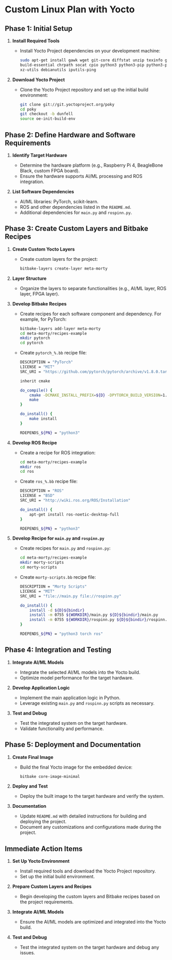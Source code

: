 # Custom Linux Plan with Yocto

## Phase 1: Initial Setup

1. **Install Required Tools**
   - Install Yocto Project dependencies on your development machine:
     ```sh
     sudo apt-get install gawk wget git-core diffstat unzip texinfo gcc-multilib \\
     build-essential chrpath socat cpio python3 python3-pip python3-pexpect \\
     xz-utils debianutils iputils-ping
     ```

2. **Download Yocto Project**
   - Clone the Yocto Project repository and set up the initial build environment:
     ```sh
     git clone git://git.yoctoproject.org/poky
     cd poky
     git checkout -b dunfell
     source oe-init-build-env
     ```

## Phase 2: Define Hardware and Software Requirements

1. **Identify Target Hardware**
   - Determine the hardware platform (e.g., Raspberry Pi 4, BeagleBone Black, custom FPGA board).
   - Ensure the hardware supports AI/ML processing and ROS integration.

2. **List Software Dependencies**
   - AI/ML libraries: PyTorch, scikit-learn.
   - ROS and other dependencies listed in the `README.md`.
   - Additional dependencies for `main.py` and `rospinn.py`.

## Phase 3: Create Custom Layers and Bitbake Recipes

1. **Create Custom Yocto Layers**
   - Create custom layers for the project:
     ```sh
     bitbake-layers create-layer meta-morty
     ```

2. **Layer Structure**
   - Organize the layers to separate functionalities (e.g., AI/ML layer, ROS layer, FPGA layer).

3. **Develop Bitbake Recipes**
   - Create recipes for each software component and dependency. For example, for PyTorch:
     ```sh
     bitbake-layers add-layer meta-morty
     cd meta-morty/recipes-example
     mkdir pytorch
     cd pytorch
     ```
   - Create `pytorch_%.bb` recipe file:
     ```sh
     DESCRIPTION = "PyTorch"
     LICENSE = "MIT"
     SRC_URI = "https://github.com/pytorch/pytorch/archive/v1.8.0.tar.gz"

     inherit cmake

     do_compile() {
         cmake -DCMAKE_INSTALL_PREFIX=${D} -DPYTORCH_BUILD_VERSION=1.8.0 ${S}
         make
     }

     do_install() {
         make install
     }

     RDEPENDS_${PN} = "python3"
     ```

4. **Develop ROS Recipe**
   - Create a recipe for ROS integration:
     ```sh
     cd meta-morty/recipes-example
     mkdir ros
     cd ros
     ```
   - Create `ros_%.bb` recipe file:
     ```sh
     DESCRIPTION = "ROS"
     LICENSE = "BSD"
     SRC_URI = "http://wiki.ros.org/ROS/Installation"

     do_install() {
         apt-get install ros-noetic-desktop-full
     }

     RDEPENDS_${PN} = "python3"
     ```

5. **Develop Recipe for `main.py` and `rospinn.py`**
   - Create recipes for `main.py` and `rospinn.py`:
     ```sh
     cd meta-morty/recipes-example
     mkdir morty-scripts
     cd morty-scripts
     ```
   - Create `morty-scripts.bb` recipe file:
     ```sh
     DESCRIPTION = "Morty Scripts"
     LICENSE = "MIT"
     SRC_URI = "file://main.py file://rospinn.py"

     do_install() {
         install -d ${D}${bindir}
         install -m 0755 ${WORKDIR}/main.py ${D}${bindir}/main.py
         install -m 0755 ${WORKDIR}/rospinn.py ${D}${bindir}/rospinn.py
     }

     RDEPENDS_${PN} = "python3 torch ros"
     ```

## Phase 4: Integration and Testing

1. **Integrate AI/ML Models**
   - Integrate the selected AI/ML models into the Yocto build.
   - Optimize model performance for the target hardware.

2. **Develop Application Logic**
   - Implement the main application logic in Python.
   - Leverage existing `main.py` and `rospinn.py` scripts as necessary.

3. **Test and Debug**
   - Test the integrated system on the target hardware.
   - Validate functionality and performance.

## Phase 5: Deployment and Documentation

1. **Create Final Image**
   - Build the final Yocto image for the embedded device:
     ```sh
     bitbake core-image-minimal
     ```

2. **Deploy and Test**
   - Deploy the built image to the target hardware and verify the system.

3. **Documentation**
   - Update `README.md` with detailed instructions for building and deploying the project.
   - Document any customizations and configurations made during the project.

## Immediate Action Items

1. **Set Up Yocto Environment**
   - Install required tools and download the Yocto Project repository.
   - Set up the initial build environment.

2. **Prepare Custom Layers and Recipes**
   - Begin developing the custom layers and Bitbake recipes based on the project requirements.

3. **Integrate AI/ML Models**
   - Ensure the AI/ML models are optimized and integrated into the Yocto build.

4. **Test and Debug**
   - Test the integrated system on the target hardware and debug any issues.
